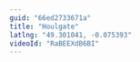 ```yaml
---
guid: "66ed2733671a"
title: "Houlgate"
latlng: "49.301041, -0.075393"
videoId: "RaBEEXdB6BI" 
---
```

